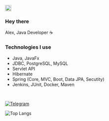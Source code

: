 <img src="https://user-images.githubusercontent.com/72043323/139587666-1123b5e0-b859-44e2-a0fe-4c3f33f6e986.gif" width="20" height="20"/><h3>Hey there </h3>

Alex, Java Developer ☕️<br>
  
### Technologies I use

- Java, JavaFx
- JDBC, PostgreSQL, MySQL
- Servlet API
- Hibernate
- Spring (Core, MVC, Boot, Data JPA, Secutity)
- Jenkins, JUnit, Docker, Maven

<br>

[![Telegram](https://img.shields.io/badge/Telegram-blue.svg?style=flat-square&logo=telegram)](https://t.me/uzing_s)

![Top Langs](https://github-readme-stats.vercel.app/api/top-langs/?username=overpathz&layout=compact)
